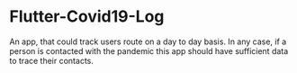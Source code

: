 # Flutter-Covid19-Log
An app, that could track users route on a day to day basis. In any case, if a person is contacted with the pandemic this app should have sufficient data to trace their contacts.
